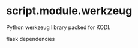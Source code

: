 script.module.werkzeug
======================

Python werkzeug library packed for KODI.

flask dependencies
